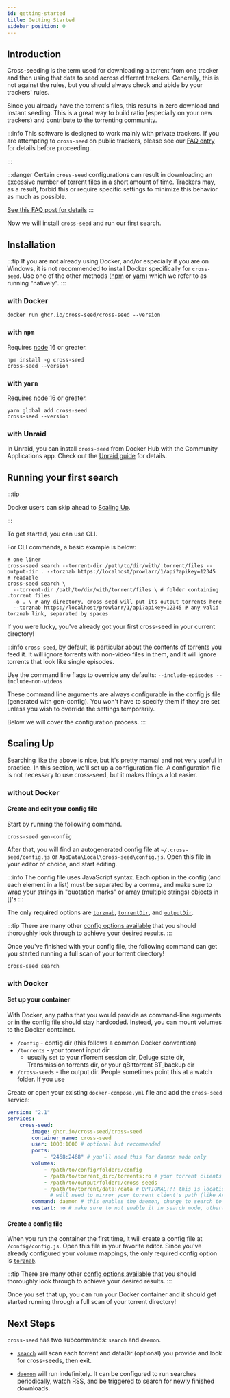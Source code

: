 ```yaml
---
id: getting-started
title: Getting Started
sidebar_position: 0
---
```


## Introduction

Cross-seeding is the term used for downloading a torrent from one tracker and then using that data to seed across different trackers. Generally, this is not against the rules, but you should always check and abide by your trackers' rules.

Since you already have the torrent's files, this results in zero download and instant seeding. This is a great way to build ratio (especially on your new trackers) and contribute to the torrenting community.

:::info
This software is designed to work mainly with private trackers. If you are attempting to `cross-seed` on public trackers, please see our [FAQ entry](./faq-troubleshooting.md#does-cross-seed-work-on-public-trackers) for details before proceeding.

:::

:::danger
Certain `cross-seed` configurations can result in downloading an excessive number of torrent files in a short amount of time. Trackers may, as a result, forbid this or require specific settings to minimize this behavior as much as possible.

[See this FAQ post for details](./faq-troubleshooting.md#my-tracker-is-mad-at-me-for-snatching-too-many-torrent-files)
:::

Now we will install `cross-seed` and run our first search.

## Installation

:::tip
If you are not already using Docker, and/or especially if you are on Windows, it is not recommended to install Docker specifically for `cross-seed`. Use one of the other methods ([npm](#with-npm) or [yarn](#with-yarn)) which we refer to as running "natively".
:::

### with Docker

```shell
docker run ghcr.io/cross-seed/cross-seed --version
```

### with `npm`

Requires [node](https://nodejs.org/en/download/) 16 or greater.

```shell
npm install -g cross-seed
cross-seed --version
```

### with `yarn`

Requires [node](https://nodejs.org/en/download/) 16 or greater.

```shell
yarn global add cross-seed
cross-seed --version
```

### with Unraid

In Unraid, you can install `cross-seed` from Docker Hub with the Community
Applications app. Check out the [Unraid guide](../tutorials/unraid) for details.

## Running your first search

:::tip

Docker users can skip ahead to [Scaling Up](#with-docker).

:::

To get started, you can use CLI.

For CLI commands, a basic example is below:

```shell
# one liner
cross-seed search --torrent-dir /path/to/dir/with/.torrent/files --output-dir . --torznab https://localhost/prowlarr/1/api?apikey=12345
# readable
cross-seed search \
  --torrent-dir /path/to/dir/with/torrent/files \ # folder containing .torrent files
  -o . \ # any directory, cross-seed will put its output torrents here
  --torznab https://localhost/prowlarr/1/api?apikey=12345 # any valid torznab link, separated by spaces
```

If you were lucky, you've already got your first cross-seed in your current
directory!

:::info
`cross-seed`, by default, is particular about the contents of torrents you feed
it. It will ignore torrents with non-video files in them, and it will ignore
torrents that look like single episodes.

Use the command line flags to override any defaults:
`--include-episodes --include-non-videos`

These command line arguments are always configurable in the config.js file (generated with gen-config).
You won't have to specify them if they are set unless you wish to override the settings temporarily.

Below we will cover the configuration process.
:::

## Scaling Up

Searching like the above is nice, but it's pretty manual and not very useful in
practice. In this section, we'll set up a configuration file. A configuration
file is not necessary to use cross-seed, but it makes things a lot easier.

### without Docker

#### Create and edit your config file

Start by running the following command.

```shell
cross-seed gen-config
```

After that, you will find an autogenerated config file at
`~/.cross-seed/config.js` or `AppData\Local\cross-seed\config.js`. Open this file
in your editor of choice, and start editing.

:::info
The config file uses JavaScript syntax. Each option in the config (and each
element in a list) must be separated by a comma, and make sure to wrap your
strings in "quotation marks" or array (multiple strings) objects in []'s
:::

The only **required** options are [`torznab`](../basics/options.md#torznab),
[`torrentDir`](../basics/options.md#torrentdir), and
[`outputDir`](../basics/options.md#outputdir).

:::tip
There are many other [config options available](./options.md#all-options) that
you should thoroughly look through to achieve your desired results.
:::

Once you've finished with your config file, the following command can get you
started running a full scan of your torrent directory!

```shell
cross-seed search
```

### with Docker

#### Set up your container

With Docker, any paths that you would provide as command-line arguments or in
the config file should stay hardcoded. Instead, you can mount volumes to the
Docker container.

-   `/config` - config dir (this follows a common Docker convention)
-   `/torrents` - your torrent input dir
    -   usually set to your rTorrent session dir, Deluge state dir, Transmission torrents dir, or your qBittorrent BT_backup dir
-   `/cross-seeds` - the output dir. People sometimes point this at a watch folder. If you use

Create or open your existing `docker-compose.yml` file and add the `cross-seed`
service:

```yaml
version: "2.1"
services:
    cross-seed:
        image: ghcr.io/cross-seed/cross-seed
        container_name: cross-seed
        user: 1000:1000 # optional but recommended
        ports:
            - "2468:2468" # you'll need this for daemon mode only
        volumes:
            - /path/to/config/folder:/config
            - /path/to/torrent_dir:/torrents:ro # your torrent clients .torrent cache, can and should be mounted read-only (e.g. qbit: `BT_Backup` | deluge: `state` | transmission: `transmission/torrents` | rtorrent: session dir from `.rtorrent.rc`)
            - /path/to/output/folder:/cross-seeds
            - /path/to/torrent/data:/data # OPTIONAL!!! this is location of your data (used for data-based searches or linking)
              # will need to mirror your torrent client's path (like Arr's do)
        command: daemon # this enables the daemon, change to search to specifically run a search ONLY
        restart: no # make sure to not enable it in search mode, otherwise it will keep rerunning constantly
```

#### Create a config file

When you run the container the first time, it will create a config file at
`/config/config.js`. Open this file in your favorite editor. Since you've
already configured your volume mappings, the only required config option is
[`torznab`](../basics/options.md#torznab).

:::tip
There are many other [config options available](./options.md#all-options) that
you should thoroughly look through to achieve your desired results.
:::

Once you set that up, you can run your Docker container and it should get
started running through a full scan of your torrent directory!

## Next Steps

`cross-seed` has two subcommands: `search` and `daemon`.

-   [`search`](./getting-started.md#running-your-first-search) will scan each torrent and dataDir (optional) you provide and look for
    cross-seeds, then exit.

-   [`daemon`](./daemon.md) will run indefinitely. It can be configured to run searches periodically, watch RSS,
    and be triggered to search for newly finished downloads.
